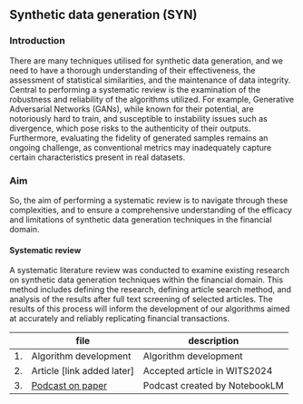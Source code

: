 ## Synthetic data generation (SYN)

### Introduction
There are many techniques utilised for synthetic data generation, and we need to have a thorough understanding of their effectiveness, the assessment of statistical similarities, and the maintenance of data integrity. Central to performing a systematic review is the examination of the robustness and reliability of the algorithms utilized. For example, Generative Adversarial Networks (GANs), while known for their potential, are notoriously hard to train, and susceptible to instability issues such as divergence, which pose risks to the authenticity of their outputs. Furthermore, evaluating the fidelity of generated samples remains an ongoing challenge, as conventional metrics may inadequately capture certain characteristics present in real datasets.  

### Aim 
So, the aim of performing a systematic review is to navigate through these complexities, and to ensure a comprehensive understanding of the efficacy and limitations of synthetic data generation techniques in the financial domain.

#### Systematic review 
A systematic literature review was conducted to examine existing research on synthetic data generation techniques within the financial domain. This method includes defining the research, defining article search method, and analysis of the results after full text screening of selected articles. The results of this process will inform the development of our algorithms aimed at accurately and reliably replicating financial transactions.  


|   | file                          | description                    |
|---|-------------------------------|--------------------------------|
|1. | Algorithm development | Algorithm development |
|2. | Article [link added later] | Accepted article in WITS2024 |
|3. | [Podcast on paper](https://github.com/doscsy12/ADI_projects/blob/main/SYN/audio_file/WITS2024_synthetic_data_NotebookLM_podcast.wav)  | Podcast created by NotebookLM |
